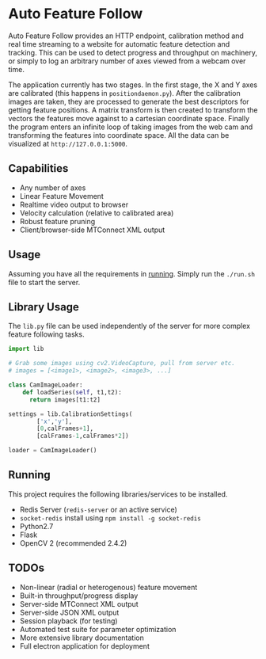 # Auto Feature Follow

Auto Feature Follow provides an HTTP endpoint, calibration method and real time
streaming to a website for automatic feature detection and tracking. This can be
used to detect progress and throughput on machinery, or simply to log an
arbitrary number of axes viewed from a webcam over time.

The application currently has two stages. In the first stage, the X and Y axes
are calibrated (this happens in `positiondaemon.py`). After the calibration images
are taken, they are processed to generate the best descriptors for getting
feature positions. A matrix transform is then created to transform the vectors
the features move against to a cartesian coordinate space. Finally the program
enters an infinite loop of taking images from the web cam and transforming the
features into coordinate space. All the data can be visualized at
`http://127.0.0.1:5000`.

## Capabilities

* Any number of axes
* Linear Feature Movement
* Realtime video output to browser
* Velocity calculation (relative to calibrated area)
* Robust feature pruning
* Client/browser-side MTConnect XML output

## Usage

Assuming you have all the requirements in [running](#running). Simply run the
`./run.sh` file to start the server.

## Library Usage

The `lib.py` file can be used independently of the server for more complex
feature following tasks.

```python
import lib

# Grab some images using cv2.VideoCapture, pull from server etc.
# images = [<image1>, <image2>, <image3>, ...]

class CamImageLoader:
    def loadSeries(self, t1,t2):
      return images[t1:t2]

settings = lib.CalibrationSettings(
        ['x','y'],
        [0,calFrames+1],
        [calFrames-1,calFrames*2])

loader = CamImageLoader()

```

## Running

This project requires the following libraries/services to be installed.
* Redis Server (`redis-server` or an active service)
* `socket-redis` install using `npm install -g socket-redis`
* Python2.7
* Flask
* OpenCV 2 (recommended 2.4.2)

## TODOs

* Non-linear (radial or heterogenous) feature movement
* Built-in throughput/progress display
* Server-side MTConnect XML output
* Server-side JSON XML output
* Session playback (for testing)
* Automated test suite for parameter optimization
* More extensive library documentation
* Full electron application for deployment
